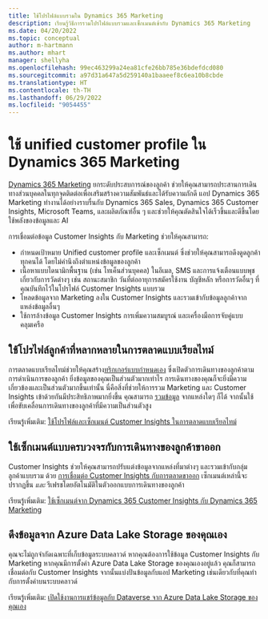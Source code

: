 ```yaml
---
title: ใช้โปรไฟล์แบบรวมใน Dynamics 365 Marketing
description: เรียนรู้วิธีการรวมโปรไฟล์แบบรวมและเซ็กเมนต์เข้ากับ Dynamics 365 Marketing
ms.date: 04/20/2022
ms.topic: conceptual
author: m-hartmann
ms.author: mhart
manager: shellyha
ms.openlocfilehash: 99ec463299a24ea81cfe26bb785e36bdefdcd080
ms.sourcegitcommit: a97d31a647a5d259140a1baaeef8c6ea10b8cbde
ms.translationtype: HT
ms.contentlocale: th-TH
ms.lasthandoff: 06/29/2022
ms.locfileid: "9054455"
---
```

# <a name="use-unified-customer-profiles-in-dynamics-365-marketing"></a>ใช้ unified customer profile ใน Dynamics 365 Marketing

[Dynamics 365 Marketing](/dynamics365/marketing/overview) ยกระดับประสบการณ์ของลูกค้า ช่วยให้คุณสามารถประสานการเดินทางส่วนบุคคลในทุกจุดติดต่อเพื่อเสริมสร้างความสัมพันธ์และได้รับความภักดี แอป Dynamics 365 Marketing ทํางานได้อย่างราบรื่นกับ Dynamics 365 Sales, Dynamics 365 Customer Insights, Microsoft Teams, และผลิตภัณฑ์อื่น ๆ และช่วยให้คุณตัดสินใจได้เร็วขึ้นและดีขึ้นโดยใช้พลังของข้อมูลและ AI

การเชื่อมต่อข้อมูล Customer Insights กับ Marketing ช่วยให้คุณสามารถ:

- กําหนดเป้าหมาย Unified customer profile และเซ็กเมนต์ ซึ่งช่วยให้คุณสามารถดึงดูดลูกค้าทุกคนได้ โดยไม่คํานึงถึงตำแหน่งข้อมูลของลูกค้า
- เนื้อหาแบบไดนามิกพื้นฐาน (เช่น โทเค็นส่วนบุคคล) ในอีเมล, SMS และการแจ้งเตือนแบบพุชเกี่ยวกับการวัดต่างๆ เช่น สถานะสมาชิก วันที่ต่ออายุการสมัครใช้งาน บัญชีหลัก หรือการวัดอื่นๆ ที่คุณบันทึกไว้ในโปรไฟล์ Customer Insights แบบรวม
- โหลดข้อมูลจาก Marketing ลงใน Customer Insights และรวมเข้ากับข้อมูลลูกค้าจากแหล่งข้อมูลอื่นๆ
- ใช้การล้างข้อมูล Customer Insights การเพิ่มความสมบูรณ์ และเครื่องมือการจับคู่แบบคลุมเครือ

## <a name="use-rich-customer-profiles-in-real-time-marketing"></a>ใช้โปรไฟล์ลูกค้าที่หลากหลายในการตลาดแบบเรียลไทม์

การตลาดแบบเรียลไทม์ช่วยให้คุณสร้าง[ทริกเกอร์แบบกำหนดเอง](/dynamics365/marketing/real-time-marketing-custom-triggers) ซึ่งเปิดตัวการเดินทางของลูกค้าตามการดำเนินการของลูกค้า ยิ่งข้อมูลของคุณเป็นส่วนตัวมากเท่าไร การเดินทางของคุณก็จะยิ่งมีความเกี่ยวข้องและเป็นส่วนตัวมากขึ้นเท่านั้น นี่คือสิ่งที่ช่วยให้การรวม Marketing และ Customer Insights เข้าด้วยกันมีประสิทธิภาพมากยิ่งขึ้น คุณสามารถ [รวมข้อมูล](data-unification.md) จากแหล่งใดๆ ก็ได้ จากนั้นใช้เพื่อขับเคลื่อนการเดินทางของลูกค้าที่มีความเป็นส่วนตัวสูง

เรียนรู้เพิ่มเติม: [ใช้โปรไฟล์และเซ็กเมนต์ Customer Insights ในการตลาดแบบเรียลไทม์](/dynamics365/marketing/real-time-marketing-ci-profile)

## <a name="use-unified-segments-with-outbound-customer-journeys"></a>ใช้เซ็กเมนต์แบบครบวงจรกับการเดินทางของลูกค้าขาออก

Customer Insights ช่วยให้คุณสามารถปรับแต่งข้อมูลจากแหล่งที่มาต่างๆ และรวมเข้ากับกลุ่มลูกค้าแบบรวม ด้วย [การเชื่อมต่อ Customer Insights กับการตลาดขาออก](export-dynamics365-marketing.md) เซ็กเมนต์เหล่านี้จะปรากฏขึ้น *และ* รีเฟรชโดยอัตโนมัติในตัวออกแบบการเดินทางของลูกค้า

เรียนรู้เพิ่มเติม: [ใช้เซ็กเมนต์จาก Dynamics 365 Customer Insights กับ Dynamics 365 Marketing](/dynamics365/marketing/customer-insights-segments)

## <a name="pull-data-from-your-own-azure-data-lake-storage"></a>ดึงข้อมูลจาก Azure Data Lake Storage ของคุณเอง

คุณจะไม่ถูกจํากัดเฉพาะที่เก็บข้อมูลระบบคลาวด์ หากคุณต้องการใช้ข้อมูล Customer Insights กับ Marketing หากคุณมีการตั้งค่า Azure Data Lake Storage ของคุณเองอยู่แล้ว คุณก็สามารถเชื่อมต่อกับ Customer Insights จากนั้นแบ่งปันข้อมูลกับแอป Marketing เช่นเดียวกับที่คุณทำกับการตั้งค่าบนระบบคลาวด์

เรียนรู้เพิ่มเติม: [เปิดใช้งานการแชร์ข้อมูลกับ Dataverse จาก Azure Data Lake Storage ของคุณเอง](customer-insights-dataverse.md#enable-data-sharing-with-dataverse-from-your-own-azure-data-lake-storage-preview)
